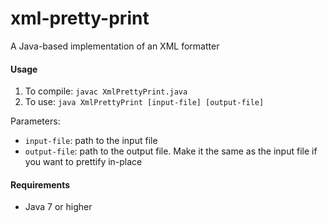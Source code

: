# xml-pretty-print
A Java-based implementation of an XML formatter

#### Usage
1. To compile: `javac XmlPrettyPrint.java`
2. To use: `java XmlPrettyPrint [input-file] [output-file]`

Parameters:
- `input-file`: path to the input file
- `output-file`: path to the output file. Make it the same as the input file if you want to prettify in-place

#### Requirements
- Java 7 or higher
